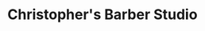 ---
title: "Christopher's Barber Studio"
url: /columbia/christophers-barber-studio/
shop: Friseur
---